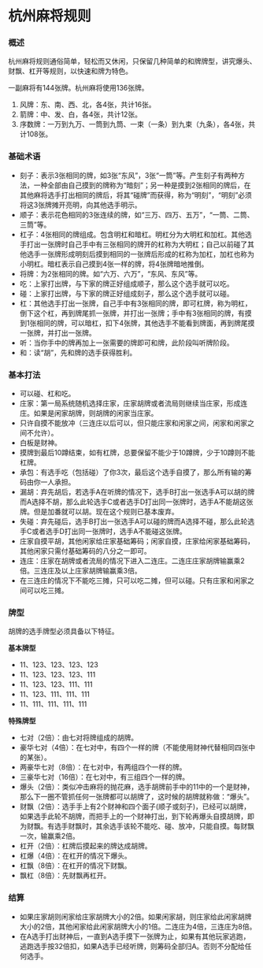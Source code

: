 # 杭州麻将规则

### 概述

杭州麻将规则通俗简单，轻松而又休闲，只保留几种简单的和牌牌型，讲究爆头、财飘、杠开等规则，以快速和牌为特色。

一副麻将有144张牌。杭州麻将使用136张牌。

1. 风牌：东、南、西、北，各4张，共计16张。
2. 箭牌：中、发、白，各4张，共计12张。
3. 序数牌：一万到九万、一筒到九筒、一束（一条）到九束（九条），各4张，共计108张。

### 基础术语
- 刻子：表示3张相同的牌，如3张“东风”，3张“一筒”等。产生刻子有两种方法，一种全部由自己摸到的牌称为“暗刻”；另一种是摸到2张相同的牌后，在其他麻将选手打出相同的牌后，将其“碰牌”而获得，称为“明刻”，“明刻”必须将这3张牌摊开亮明，向其他选手明示。
- 顺子：表示花色相同的3张连续的牌，如“三万、四万、五万”，“一筒、二筒、三筒”等。
- 杠子：4张相同的牌组成。包含明杠和暗杠。明杠分为大明杠和加杠。其他选手打出一张牌时自己手中有三张相同的牌开的杠称为大明杠；自己以前碰了其他选手一张牌形成明刻后摸到相同的一张牌后形成的杠称为加杠，加杠也称为小明杠。暗杠表示自己摸到4张一样的牌，将4张牌暗地推倒。
- 将牌：为2张相同的牌。如“六万、六万”，“东风、东风”等。
- 吃：上家打出牌，与下家的牌正好组成顺子，那么这个选手就可以吃。
- 碰：上家打出牌，与下家的牌正好组成刻子，那么这个选手就可以碰。
- 杠：其他选手打出一张牌，自己手中有3张相同的牌，即可杠牌，称为明杠，倒下这个杠，再到牌尾抓一张牌，并打出一张牌；手中有3张相同的牌，有摸到1张相同的牌，可以暗杠，扣下4张牌，其他选手不能看到牌面，再到牌尾摸一张牌，并打出一张牌。
- 听：当你手中的牌再加上一张需要的牌即可和牌，此阶段叫听牌阶段。
- 和：读“胡”，先和牌的选手获得胜利。


### 基本打法
- 可以碰、杠和吃。
- 庄家：第一局系统随机选择庄家，庄家胡牌或者流局则继续当庄家，形成连庄。如果是闲家胡牌，则胡牌的闲家当庄家。
- 只许自摸不能放冲（三连庄以后可以，但只能庄家和闲家之间，闲家和闲家之间不允许）。
- 白板是财神。
- 摸牌到最后10蹲结束，如有杠牌，总要保留不能少于10蹲牌，少于10蹲则不能杠牌。
- 承包：有选手吃（包括碰）了你3次，最后这个选手自摸了，那么所有输的筹码由你一人承担。
- 漏胡：弃先胡后，若选手A在听牌的情况下，选手B打出一张选手A可以胡的牌而A选择不胡，那么此轮选手C或者选手D打出同一张牌时，选手A不能胡这张牌。但是加番就可以胡。现在这个规则已基本废弃。
- 失碰：弃先碰后，选手B打出一张选手A可以碰的牌而A选择不碰，那么此轮选手C或者选手D打出同一张牌时，选手A不能碰这张牌。
- 庄家自摸平胡，其他闲家给庄家基础筹码；闲家自摸，庄家给闲家基础筹码，其他闲家只需付基础筹码的八分之一即可。
- 连庄：庄家在胡牌或者流局的情况下进入二连庄。二连庄庄家胡牌输赢乘2倍。三连庄及以上庄家胡牌输赢乘3倍。
- 在三连庄的情况下不能吃三摊，只可以吃二摊，但可以碰。只有庄家和闲家之间可以吃三摊。

### 牌型
胡牌的选手牌型必须具备以下特征。

**基本牌型**

- 11、123、123、123、123
- 11、123、123、123、111
- 11、123、123、111、111
- 11、123、111、111、111
- 11、111、111、111、111

**特殊牌型**

- 七对（2倍）：由七对将牌组成的胡牌。
- 豪华七对（4倍）：在七对中，有四个一样的牌（不能使用财神代替相同四张中的某张）。
- 两豪华七对（8倍）：在七对中，有两组四个一样的牌。
- 三豪华七对（16倍）：在七对中，有三组四个一样的牌。
- 爆头（2倍）：类似冲击麻将的抛花麻，选手胡牌前手中的11中的一个是财神，那么下一圈不管抓任何一张牌都可以胡牌了，这时候的胡牌就称做：“爆头”。
- 财飘（2倍）：选手手上有2个财神和四个面子(顺子或刻子)，已经可以胡牌，如果选手此轮不胡牌，而把手上的一个财神打出，到下轮再爆头自摸胡牌，即为财飘。有选手财飘时，其余选手该轮不能吃、碰、放冲，只能自摸。每财飘一次，输赢乘2倍。
- 杠开（2倍）：杠牌后摸起来的牌达成胡牌。
- 杠爆（4倍）：在杠开的情况下爆头。
- 杠飘（8倍）：在杠开的情况下财飘。
- 飘杠（8倍）：先财飘再杠开。

### 结算


- 如果庄家胡则闲家给庄家胡牌大小的2倍。如果闲家胡，则庄家给此闲家胡牌大小的2倍，其他闲家给此闲家胡牌大小的1倍。二连庄为4倍，三连庄为8倍。
- 在A选手打出财神后，一直到A选手摸下一张牌为止，如果有其他玩家逃跑，逃跑选手按32倍扣，如果A选手已经听牌，则筹码全部归A。否则不分配给任何选手。

